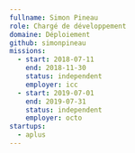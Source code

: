 ```yaml
---
fullname: Simon Pineau
role: Chargé de développement
domaine: Déploiement
github: simonpineau
missions:
  - start: 2018-07-11
    end: 2018-11-30
    status: independent
    employer: icc
  - start: 2019-07-01
    end: 2019-07-31
    status: independent
    employer: octo
startups:
  - aplus
---
```

